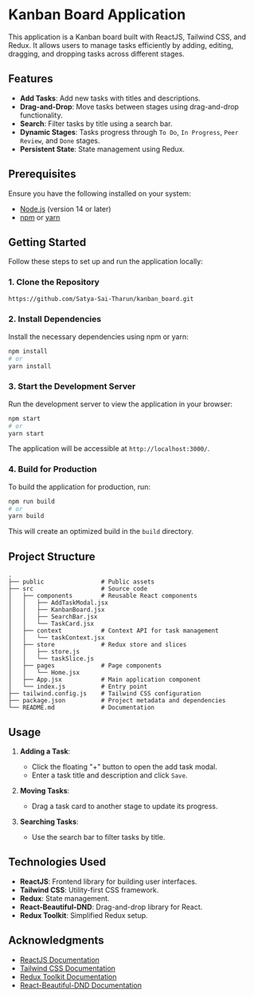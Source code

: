 # Kanban Board Application

This application is a Kanban board built with ReactJS, Tailwind CSS, and Redux. It allows users to manage tasks efficiently by adding, editing, dragging, and dropping tasks across different stages.

## Features

- **Add Tasks**: Add new tasks with titles and descriptions.
- **Drag-and-Drop**: Move tasks between stages using drag-and-drop functionality.
- **Search**: Filter tasks by title using a search bar.
- **Dynamic Stages**: Tasks progress through `To Do`, `In Progress`, `Peer Review`, and `Done` stages.
- **Persistent State**: State management using Redux.

## Prerequisites

Ensure you have the following installed on your system:

- [Node.js](https://nodejs.org/) (version 14 or later)
- [npm](https://www.npmjs.com/) or [yarn](https://yarnpkg.com/)

## Getting Started

Follow these steps to set up and run the application locally:

### 1. Clone the Repository

```bash
https://github.com/Satya-Sai-Tharun/kanban_board.git
```

### 2. Install Dependencies

Install the necessary dependencies using npm or yarn:

```bash
npm install
# or
yarn install
```

### 3. Start the Development Server

Run the development server to view the application in your browser:

```bash
npm start
# or
yarn start
```

The application will be accessible at `http://localhost:3000/`.

### 4. Build for Production

To build the application for production, run:

```bash
npm run build
# or
yarn build
```

This will create an optimized build in the `build` directory.

## Project Structure

```
.
├── public                # Public assets
├── src                   # Source code
│   ├── components        # Reusable React components
│   │   ├── AddTaskModal.jsx
│   │   ├── KanbanBoard.jsx
│   │   ├── SearchBar.jsx
│   │   └── TaskCard.jsx
│   ├── context           # Context API for task management
│   │   └── taskContext.jsx
│   ├── store             # Redux store and slices
│   │   ├── store.js
│   │   └── taskSlice.js
│   ├── pages             # Page components
│   │   └── Home.jsx
│   ├── App.jsx           # Main application component
│   └── index.js          # Entry point
├── tailwind.config.js    # Tailwind CSS configuration
├── package.json          # Project metadata and dependencies
└── README.md             # Documentation
```

## Usage

1. **Adding a Task**:
   - Click the floating "+" button to open the add task modal.
   - Enter a task title and description and click `Save`.

2. **Moving Tasks**:
   - Drag a task card to another stage to update its progress.

3. **Searching Tasks**:
   - Use the search bar to filter tasks by title.

## Technologies Used

- **ReactJS**: Frontend library for building user interfaces.
- **Tailwind CSS**: Utility-first CSS framework.
- **Redux**: State management.
- **React-Beautiful-DND**: Drag-and-drop library for React.
- **Redux Toolkit**: Simplified Redux setup.

## Acknowledgments

- [ReactJS Documentation](https://reactjs.org/)
- [Tailwind CSS Documentation](https://tailwindcss.com/)
- [Redux Toolkit Documentation](https://redux-toolkit.js.org/)
- [React-Beautiful-DND Documentation](https://github.com/atlassian/react-beautiful-dnd)